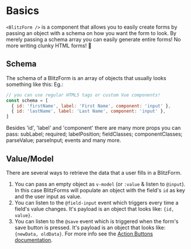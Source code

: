 # Basics

`<BlitzForm />` is a component that allows you to easily create forms by passing an object with a schema on how you want the form to look. By merely passing a schema array you can easily generate entire forms! No more writing clunky HTML forms! 🎉

## Schema

The schema of a BlitzForm is an array of objects that usually looks something like this:
Eg.:

```js
// you can use regular HTML5 tags or custom Vue components!
const schema = [
  { id: 'firstName', label: 'First Name', component: 'input' },
  { id: 'lastName', label: 'Last Name', component: 'input' },
]
```

Besides 'id', 'label' and 'component' there are many more props you can pass: subLabel; required; labelPosition; fieldClasses; componentClasses; parseValue; parseInput; events and many more.

## Value/Model

There are several ways to retrieve the data that a user fills in a BlitzForm.

1. You can pass an empty object as `v-model` (or `:value` & listen to `@input`).<br />In this case BlitzForms will populate an object with the field's `id` as key and the user input as value.
2. You can listen to the `@field-input` event which triggers every time a field's value changes. It's payload is an object that looks like: `{id, value}`.
3. You can listen to the `@save` event which is triggered when the form's save button is pressed. It's payload is an object that looks like: `{newData, oldData}`. For more info see the [Action Buttons documentation](#actionButtons).
